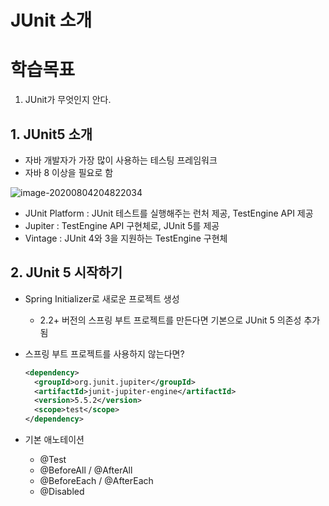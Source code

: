 # JUnit 소개

# 학습목표

1. JUnit가 무엇인지 안다.



## 1. JUnit5 소개

- 자바 개발자가 가장 많이 사용하는 테스팅 프레임워크
- 자바 8 이상을 필요로 함

![image-20200804204822034](image/[1]_image-20200804204822034.png)

- JUnit Platform :  JUnit 테스트를 실행해주는 런처 제공, TestEngine API 제공
- Jupiter : TestEngine API 구현체로, JUnit 5를 제공
- Vintage : JUnit 4와 3을 지원하는 TestEngine 구현체

## 2. JUnit 5 시작하기

- Spring Initializer로 새로운 프로젝트 생성

  - 2.2+ 버전의 스프링 부트 프로젝트를 만든다면 기본으로 JUnit 5 의존성 추가됨

- 스프링 부트 프로젝트를 사용하지 않는다면?

  ```xml
  <dependency>
  	<groupId>org.junit.jupiter</groupId>
    <artifactId>junit-jupiter-engine</artifactId>
    <version>5.5.2</version>
    <scope>test</scope>
  </dependency>
  ```

- 기본 애노테이션
  - @Test
  - @BeforeAll / @AfterAll
  - @BeforeEach / @AfterEach
  - @Disabled

